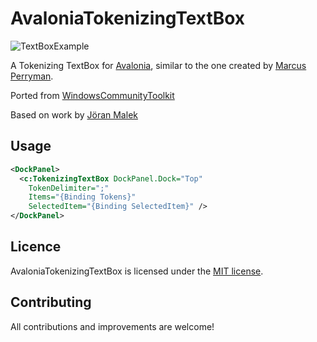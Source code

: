 AvaloniaTokenizingTextBox
============
![TextBoxExample](https://user-images.githubusercontent.com/79826944/119290212-42ac5b80-bc8b-11eb-8518-a5a545c68705.gif)

A Tokenizing TextBox for [Avalonia](https://github.com/AvaloniaUI/Avalonia), similar to the one created by [Marcus Perryman](https://github.com/marcpems). 

Ported from [WindowsCommunityToolkit](https://github.com/windows-toolkit/WindowsCommunityToolkit)

Based on work by [Jöran Malek](https://github.com/iterate-ch/tokenizingtextbox)

## Usage

```xml
<DockPanel>
  <c:TokenizingTextBox DockPanel.Dock="Top"
    TokenDelimiter=";"
    Items="{Binding Tokens}"
    SelectedItem="{Binding SelectedItem}" />
</DockPanel>
```

## Licence

AvaloniaTokenizingTextBox is licensed under the [MIT license](https://github.com/puppetsw/AvaloniaTokenizingTextBox/blob/master/LICENSE).

## Contributing

All contributions and improvements are welcome!
